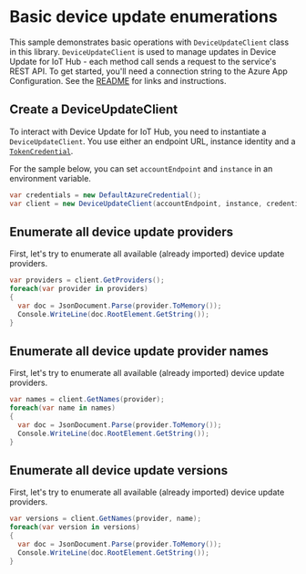 # Basic device update enumerations

This sample demonstrates basic operations with `DeviceUpdateClient` class in this library. `DeviceUpdateClient` is used to manage updates in Device Update for IoT Hub - each method call sends a request to the service's REST API.  To get started, you'll need a connection string to the Azure App Configuration. See the [README](https://github.com/Azure/azure-sdk-for-net/tree/main/sdk/deviceupdate/Azure.IoT.DeviceUpdate/README.md) for links and instructions.

 ## Create a DeviceUpdateClient
 
To interact with Device Update for IoT Hub, you need to instantiate a `DeviceUpdateClient`. You use either an endpoint URL, instance identity and a [`TokenCredential`](https://github.com/Azure/azure-sdk-for-net/blob/main/sdk/identity/Azure.Identity/README.md#credentials).
 
For the sample below, you can set `accountEndpoint` and `instance` in an environment variable.

```C# 
var credentials = new DefaultAzureCredential();
var client = new DeviceUpdateClient(accountEndpoint, instance, credentials);
```

## Enumerate all device update providers

First, let's try to enumerate all available (already imported) device update providers.

```C# 
var providers = client.GetProviders();
foreach(var provider in providers)
{
  var doc = JsonDocument.Parse(provider.ToMemory());
  Console.WriteLine(doc.RootElement.GetString());
}
```

## Enumerate all device update provider names

First, let's try to enumerate all available (already imported) device update providers.

```C# 
var names = client.GetNames(provider);
foreach(var name in names)
{
  var doc = JsonDocument.Parse(provider.ToMemory());
  Console.WriteLine(doc.RootElement.GetString());
}
```

## Enumerate all device update versions

First, let's try to enumerate all available (already imported) device update providers.

```C#
var versions = client.GetNames(provider, name);
foreach(var version in versions)
{
  var doc = JsonDocument.Parse(provider.ToMemory());
  Console.WriteLine(doc.RootElement.GetString());
}
```
